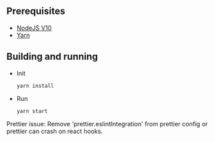 ## Prerequisites

-   [NodeJS V10](https://nodejs.org/en/)
-   [Yarn](https://yarnpkg.com/lang/en/)

## Building and running

-   Init
    ```
    yarn install
    ```
-   Run
    ```
    yarn start
    ```

Prettier issue:
Remove 'prettier.eslintIntegration' from prettier config or prettier can crash on react hooks.
